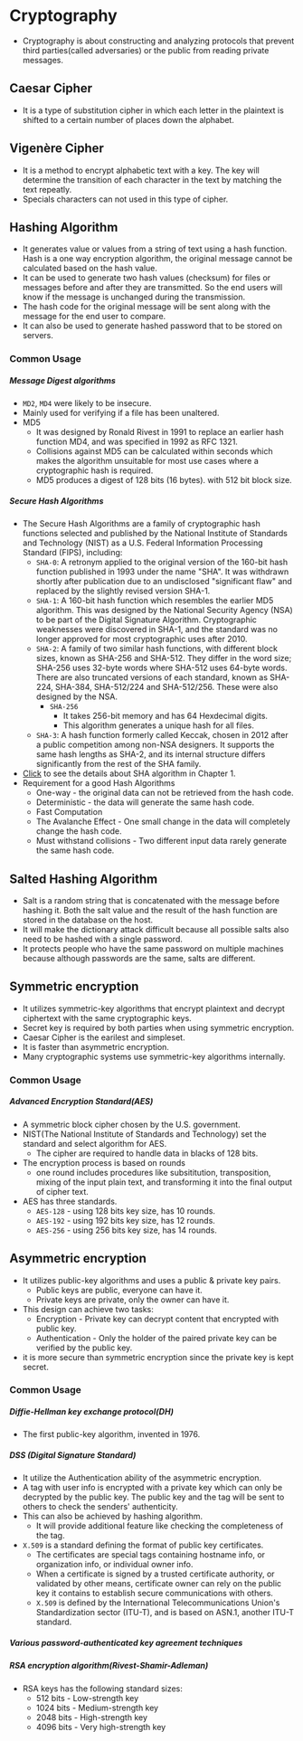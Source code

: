 # Cryptography

- Cryptography is about constructing and analyzing protocols that prevent third parties(called adversaries) or the public from reading private messages.

## Caesar Cipher

- It is a type of substitution cipher in which each letter in the plaintext is shifted to a certain number of places down the alphabet.

## Vigenère Cipher

- It is a method to encrypt alphabetic text with a key. The key will determine the transition of each character in the text by matching the text repeatly.
- Specials characters can not used in this type of cipher.

## Hashing Algorithm

- It generates value or values from a string of text using a hash function.
  Hash is a one way encryption algorithm, the original message cannot be calculated based on the hash value.
- It can be used to generate two hash values (checksum) for files or messages before and after they are transmitted. So the end users will know if the message is unchanged during the transmission.
- The hash code for the original message will be sent along with the message for the end user to compare.
- It can also be used to generate hashed password that to be stored on servers.

### Common Usage

##### Message Digest algorithms

- `MD2`, `MD4` were likely to be insecure.
- Mainly used for verifying if a file has been unaltered.
- MD5
  - It was designed by Ronald Rivest in 1991 to replace an earlier hash function MD4, and was specified in 1992 as RFC 1321.
  - Collisions against MD5 can be calculated within seconds which makes the algorithm unsuitable for most use cases where a cryptographic hash is required.
  - MD5 produces a digest of 128 bits (16 bytes). with 512 bit block size.

##### Secure Hash Algorithms

- The Secure Hash Algorithms are a family of cryptographic hash functions selected and published by the National Institute of Standards and Technology (NIST) as a U.S. Federal Information Processing Standard (FIPS), including:
  - `SHA-0`: A retronym applied to the original version of the 160-bit hash function published in 1993 under the name "SHA". It was withdrawn shortly after publication due to an undisclosed "significant flaw" and replaced by the slightly revised version SHA-1.
  - `SHA-1`: A 160-bit hash function which resembles the earlier MD5 algorithm. This was designed by the National Security Agency (NSA) to be part of the Digital Signature Algorithm. Cryptographic weaknesses were discovered in SHA-1, and the standard was no longer approved for most cryptographic uses after 2010.
  - `SHA-2`: A family of two similar hash functions, with different block sizes, known as SHA-256 and SHA-512. They differ in the word size; SHA-256 uses 32-byte words where SHA-512 uses 64-byte words. There are also truncated versions of each standard, known as SHA-224, SHA-384, SHA-512/224 and SHA-512/256. These were also designed by the NSA.
    - `SHA-256`
      - It takes 256-bit memory and has 64 Hexdecimal digits.
      - This algorithm generates a unique hash for all files.
  - `SHA-3`: A hash function formerly called Keccak, chosen in 2012 after a public competition among non-NSA designers. It supports the same hash lengths as SHA-2, and its internal structure differs significantly from the rest of the SHA family.
- [Click](https://www.staff.science.uu.nl/~tel00101/liter/Books/CrypCont.pdf) to see the details about SHA algorithm in Chapter 1.
- Requirement for a good Hash Algorithms
  - One-way - the original data can not be retrieved from the hash code.
  - Deterministic - the data will generate the same hash code.
  - Fast Computation
  - The Avalanche Effect - One small change in the data will completely change the hash code.
  - Must withstand collisions - Two different input data rarely generate the same hash code.

## Salted Hashing Algorithm

- Salt is a random string that is concatenated with the message before hashing it.
  Both the salt value and the result of the hash function are stored in the database on the host.
- It will make the dictionary attack difficult because all possible salts also need to be hashed with a single password.
- It protects people who have the same password on multiple machines because although passwords are the same, salts are different.

## Symmetric encryption

- It utilizes symmetric-key algorithms that encrypt plaintext and decrypt ciphertext with the same cryptographic keys.
- Secret key is required by both parties when using symmetric encryption.
- Caesar Cipher is the earilest and simpleset.
- It is faster than asymmetric encryption.
- Many cryptographic systems use symmetric-key algorithms internally.

### Common Usage

##### Advanced Encryption Standard(AES)

- A symmetric block cipher chosen by the U.S. government.
- NIST(The National Institute of Standards and Technology) set the standard and select algorithm for AES.
  - The cipher are required to handle data in blacks of 128 bits.
- The encryption process is based on rounds
  - one round includes procedures like subsititution, transposition, mixing of the input plain text, and transforming it into the final output of cipher text.
- AES has three standards.
  - `AES-128` - using 128 bits key size, has 10 rounds.
  - `AES-192` - using 192 bits key size, has 12 rounds.
  - `AES-256` - using 256 bits key size, has 14 rounds.

## Asymmetric encryption

- It utilizes public-key algorithms and uses a public & private key pairs.
  - Public keys are public, everyone can have it.
  - Private keys are private, only the owner can have it.
- This design can achieve two tasks:
  - Encryption - Private key can decrypt content that encrypted with public key.
  - Authentication - Only the holder of the paired private key can be verified by the public key.
- it is more secure than symmetric encryption since the private key is kept secret.

### Common Usage

##### Diffie-Hellman key exchange protocol(DH)

- The first public-key algorithm, invented in 1976.

##### DSS (Digital Signature Standard)

- It utilize the Authentication ability of the asymmetric encryption.
- A tag with user info is encrypted with a private key which can only be decrypted by the public key. The public key and the tag will be sent to others to check the senders' authenticity.
- This can also be achieved by hashing algorithm.
  - It will provide additional feature like checking the completeness of the tag.
- `X.509` is a standard defining the format of public key certificates.
  - The certificates are special tags containing hostname info, or organization info, or individual owner info.
  - When a certificate is signed by a trusted certificate authority, or validated by other means, certificate owner can rely on the public key it contains to establish secure communications with others.
  - `X.509` is defined by the International Telecommunications Union's Standardization sector (ITU-T), and is based on ASN.1, another ITU-T standard.

##### Various password-authenticated key agreement techniques

##### RSA encryption algorithm(Rivest-Shamir-Adleman)

- RSA keys has the following standard sizes:
  - 512 bits - Low-strength key
  - 1024 bits - Medium-strength key
  - 2048 bits - High-strength key
  - 4096 bits - Very high-strength key
